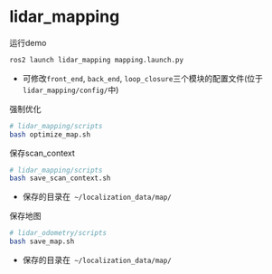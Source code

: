 # lidar_mapping

运行demo

```bash
ros2 launch lidar_mapping mapping.launch.py 
```

* 可修改`front_end`, `back_end`, `loop_closure`三个模块的配置文件(位于`lidar_mapping/config/`中)

强制优化

```bash
# lidar_mapping/scripts
bash optimize_map.sh
```

保存scan_context

```bash
# lidar_mapping/scripts
bash save_scan_context.sh
```

* 保存的目录在` ~/localization_data/map/`

保存地图

```bash
# lidar_odometry/scripts
bash save_map.sh
```

* 保存的目录在` ~/localization_data/map/`

